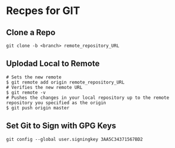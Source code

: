 # Recpes for GIT


## Clone a Repo
```
git clone -b <branch> remote_repository_URL
```

## Uplodad Local to Remote
```
# Sets the new remote
$ git remote add origin remote_repository_URL
# Verifies the new remote URL
$ git remote -v
# Pushes the changes in your local repository up to the remote repository you specified as the origin
$ git push origin master
```

## Set Git to Sign with GPG Keys
```
git config --global user.signingkey 3AA5C34371567BD2
```
